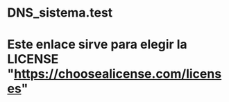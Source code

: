# DNS_sistema.test
# Este enlace sirve para elegir la LICENSE "https://choosealicense.com/licenses"
